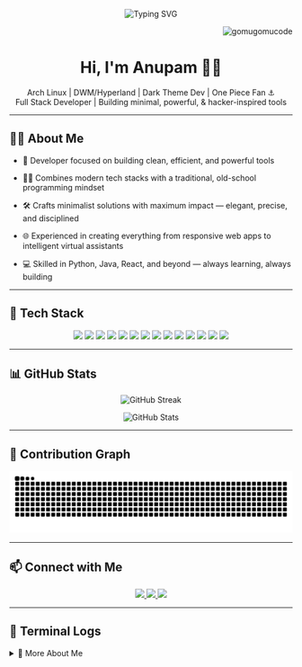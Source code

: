 <p align="center">
  <img src="https://readme-typing-svg.herokuapp.com?center=true&vCenter=true&lines=Hey+there!+I'm+Anupam+👋;Welcome+to+my+GitHub+profile;I+break+code+to+build+cool+stuff!" alt="Typing SVG" />
</p>
<p align="right"> <img src="https://komarev.com/ghpvc/?username=gomugomucode&label=Log%20Entry%20tracker&color=8A2BE2&style=flat-square" alt="gomugomucode" /> </p>

<h1 align="center">Hi, I'm Anupam 🏴‍☠️</h1>

<p align="center">
  Arch Linux | DWM/Hyperland | Dark Theme Dev | One Piece Fan ⚓<br>
  Full Stack Developer | Building minimal, powerful, & hacker-inspired tools
</p>

---

## 🧑‍💻 About Me

-    🚀 Developer focused on building clean, efficient, and powerful tools

 -   🧘‍♂️ Combines modern tech stacks with a traditional, old-school programming mindset

 -  🛠️ Crafts minimalist solutions with maximum impact — elegant, precise, and disciplined

-  🌐 Experienced in creating everything from responsive web apps to intelligent virtual assistants

-    💻 Skilled in Python, Java, React, and beyond — always learning, always building
---

## 🧰 Tech Stack

<p align="center">
  <img src="https://img.shields.io/badge/Python-3776AB?logo=python&logoColor=white&style=for-the-badge" />
  <img src="https://img.shields.io/badge/Java-ED8B00?logo=openjdk&logoColor=white&style=for-the-badge" />
  <img src="https://img.shields.io/badge/JavaScript-F7DF1E?logo=javascript&logoColor=000000&style=for-the-badge" />
  <img src="https://img.shields.io/badge/React.js-20232A?logo=react&logoColor=61DAFB&style=for-the-badge" />
  <img src="https://img.shields.io/badge/TailwindCSS-06B6D4?logo=tailwindcss&logoColor=white&style=for-the-badge" />
  <img src="https://img.shields.io/badge/Node.js-339933?logo=nodedotjs&logoColor=white&style=for-the-badge" />
  <img src="https://img.shields.io/badge/MySQL-005C84?logo=mysql&logoColor=white&style=for-the-badge" />
  <img src="https://img.shields.io/badge/PHP-777BB4?logo=php&logoColor=white&style=for-the-badge" />
  <img src="https://img.shields.io/badge/Linux-000000?logo=linux&logoColor=FCC624&style=for-the-badge" />
  <img src="https://img.shields.io/badge/Arch_Linux-1793D1?logo=arch-linux&logoColor=white&style=for-the-badge" />
  <img src="https://img.shields.io/badge/DWM-000000?logo=windowmaker&logoColor=white&style=for-the-badge" />
  <img src="https://img.shields.io/badge/XAMPP-FB7A24?logo=apache&logoColor=white&style=for-the-badge" />
  <img src="https://img.shields.io/badge/Neovim-57A143?logo=neovim&logoColor=white&style=for-the-badge" />
  <img src="https://img.shields.io/badge/Git-F05032?logo=git&logoColor=white&style=for-the-badge" />
</p>


---

## 📊 GitHub Stats

<p align="center">
  <img src="https://github-readme-streak-stats.herokuapp.com/?user=gomugomucode&theme=react&border_radius=10" alt="GitHub Streak" width="350" />
</p>

<p align="center">
  <img src="https://github-readme-stats.vercel.app/api?username=gomugomucode&show_icons=true&theme=react&border_radius=10" alt="GitHub Stats" width="350" />
</p>

---

## 🐍 Contribution Graph

<p align="center">
  <img src="https://raw.githubusercontent.com/gomugomucode/gomugomucode/output/github-contribution-grid-snake.svg" alt="Contribution Graph" />
</p>

---


## 📫 Connect with Me

<p align="center">
  <a href="https://www.linkedin.com/in/unish06/" target="_blank" rel="noopener noreferrer">
    <img src="https://img.shields.io/badge/LinkedIn-0077B5?logo=linkedin&logoColor=white&style=for-the-badge" />
  </a>
  <a href="mailto:alinedtwins@gmail.com" target="_blank" rel="noopener noreferrer">
    <img src="https://img.shields.io/badge/Gmail-EA4335?logo=gmail&logoColor=white&style=for-the-badge" />
  </a>
  <a href="https://twitter.com/yourhandle" target="_blank" rel="noopener noreferrer">
    <img src="https://img.shields.io/badge/X-000000?logo=twitter&logoColor=white&style=for-the-badge" />
  </a>
</p>


---

## 🧠 Terminal Logs

<details>
  <summary>📖 More About Me</summary>

```bash
> whoami
Anupam — Pull Stack Developer | Anime Fan | Hacker Vibes

> uname -a
anupam@archlinux-dwm-hyperland

> sudo echo
"I don’t just write code — I craft experiences."

> echo $PHILOSOPHY
"Break things. Fix them. Learn forever."

> systemctl status motivation
● motivation.service - Active: always 🔥

> fortune | cowsay
"Code like a pirate, deploy like a boss." 🏴‍☠️


